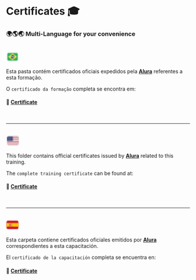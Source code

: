# Certificates 🎓

### 🌍🌎🌏 Multi-Language for your convenience

<br/>

<img src="../assets/icon-flag-br.svg" width="35"/>

Esta pasta contém certificados oficiais expedidos pela [**Alura**](https://www.alura.com.br) referentes a esta formação.

O `certificado da formação` completa se encontra em:

#### 🔗 [**Certificate**](./Daniel%20Borges%20Crema%20-%20Formação%20-%20Alura.pdf)
<br/>

---

<br/>
<img src="../assets/icon-flag-en.svg" width="35"/>

This folder contains official certificates issued by [**Alura**](https://www.alura.com.br) related to this training.

The `complete training certificate` can be found at:
#### 🔗 [**Certificate**](./Daniel%20Borges%20Crema%20-%20Degree%20-%20Alura.pdf)
<br/>

---

<br/>
<img src="../assets/icon-flag-es.svg" width="35"/>

Esta carpeta contiene certificados oficiales emitidos por [**Alura**](https://www.alura.com.br) correspondientes a esta capacitación.

El `certificado de la capacitación` completa se encuentra en:
#### 🔗 [**Certificate**](./Daniel%20Borges%20Crema%20-%20Formación%20-%20Alura.pdf)
<br/>